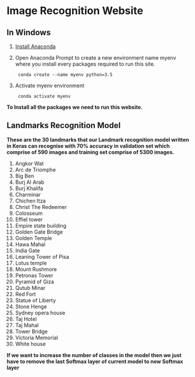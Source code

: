 # Image Recognition Website


## In Windows 
1. [Install Anaconda ](https://docs.anaconda.com/anaconda/install/)
2. Open Anaconda Prompt to create a new environment name myenv where you install every packages required to run this site.

        conda create --name myenv python=3.5
3. Activate myenv environment

        conda activate myenv
        
       
        
**To Install all the packages we need to run this website.**


## Landmarks Recognition Model


**These are the 30 landmarks that our Landmark recognition model written in Keras can recognise with 70% accuracy in validation set which comprise of 590 images and training set comprise of 5300 images.**

1. Angkor Wat
2. Arc de Triomphe
3. Big Ben
4. Burj Al Arab
5. Burj Khalifa
6. Charminar
7. Chichen Itza
8. Christ The Redeemer
9. Colosseum
10. Effiel tower
11. Empire state building
12. Golden Gate Bridge
13. Golden Temple
14. Hawa Mahal
15. India Gate
16. Leaning Tower of Pisa
17. Lotus temple
18. Mount Rushmore
19. Petronas Tower
20. Pyramid of Giza
21. Qutub Minar
22. Red Fort
23. Statue of Liberty
24. Stone Henge
25. Sydney opera house
26. Taj Hotel
27. Taj Mahal
28. Tower Bridge
29. Victoria Memorial
30. White house

**If we want to increase the number of classes in the model then we just have to remove the last Softmax layer of current model to new Softmax layer**
